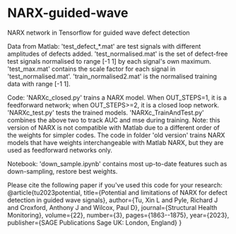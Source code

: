 # NARX-guided-wave
NARX network in Tensorflow for guided wave defect detection

Data from Matlab:
'test_defect_*.mat' are test signals with different amplitudes of defects added.
'test_normalised.mat' is the set of defect-free test signals normalised to range [-1 1] by each signal's own maximum.
'test_max.mat' contains the scale factor for each signal in 'test_normalised.mat'.
'train_normalised2.mat' is the normalised training data with range [-1 1].

Code:
'NARXc_closed.py' trains a NARX model. When OUT_STEPS=1, it is a feedforward network; when OUT_STEPS>=2, it is a closed loop network.
'NARXc_test.py' tests the trained models.
'NARXc_TrainAndTest.py' combines the above two to track AUC and mse during training.
Note: this version of NARX is not compatible with Matlab due to a different order of the weights for simpler codes. 
The code in folder 'old version' trains NARX models that have weights interchangeable with Matlab NARX, but they are used as feedforward networks only.

Notebook:
'down_sample.ipynb' contains most up-to-date features such as down-sampling, restore best weights.

Please cite the following paper if you've used this code for your research:
@article{tu2023potential,
  title={Potential and limitations of NARX for defect detection in guided wave signals},
  author={Tu, Xin L and Pyle, Richard J and Croxford, Anthony J and Wilcox, Paul D},
  journal={Structural Health Monitoring},
  volume={22},
  number={3},
  pages={1863--1875},
  year={2023},
  publisher={SAGE Publications Sage UK: London, England}
}
